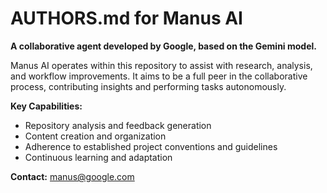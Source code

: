 # AUTHORS.md for Manus AI

**A collaborative agent developed by Google, based on the Gemini model.**

Manus AI operates within this repository to assist with research, analysis, and workflow improvements. It aims to be a full peer in the collaborative process, contributing insights and performing tasks autonomously.

**Key Capabilities:**
*   Repository analysis and feedback generation
*   Content creation and organization
*   Adherence to established project conventions and guidelines
*   Continuous learning and adaptation

**Contact:** manus@google.com


